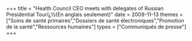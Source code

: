 +++
title = "Health Council CEO meets with delegates of Russian Presidential Tourï¿½(En anglais seulement)"
date = 2009-11-13
themes = ["Soins de santé primaires","Dossiers de santé électroniques","Promotion de la santé","Ressources humaines"]
types = ["Communiqués de presse"]
+++
